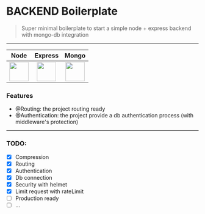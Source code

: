 # BACKEND Boilerplate

> Super minimal boilerplate to start a simple node + express backend with mongo-db integration

---

|                                                  Node                                                   |                                                 Express                                                 |                                                  Mongo                                                  |
| :-----------------------------------------------------------------------------------------------------: | :-----------------------------------------------------------------------------------------------------: | :-----------------------------------------------------------------------------------------------------: |
| <img src="https://github.com/user-attachments/assets/6abb07e3-e924-43da-a54f-91e9e61654b5" width="50"/> | <img src="https://github.com/user-attachments/assets/4d9470f4-b922-4d49-9767-104107fcc409" width="50"/> | <img src="https://github.com/user-attachments/assets/accc4bc4-82fd-4a31-b90a-3708d9ac4bff" width="50"/> |

### Features

- @Routing: the project routing ready
- @Authentication: the project provide a db authentication process (with middleware's protection)

---

### TODO:

- [x] Compression
- [x] Routing
- [x] Authentication
- [x] Db connection
- [x] Security with helmet
- [x] Limit request with rateLimit
- [ ] Production ready
- [ ] ...
